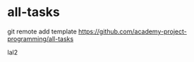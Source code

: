 # all-tasks

git remote add template https://github.com/academy-project-programming/all-tasks

lal2
